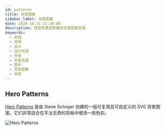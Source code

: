 ```yaml
---
id: patterns
title: 背景图案
sidebar_label: 背景图案
date: 2020-10-31 21:39:00
description: 获取免费高质量的背景图案资源。
keywords:
  - 前端
  - 资源
  - 设计
  - 设计资源
  - 开发
  - 开发资源
  - 图片
  - 背景图案
  - 背景
---
```


## Hero Patterns

[Hero Patterns](http://www.heropatterns.com/) 是由 Steve Schoger 创建的一组可复用且可自定义的 SVG 背景图案。它们非常适合在平淡无奇的背板中增添一些色彩。

![Hero Patterns](https://tailwindcss.com/_next/static/media/hero-patterns.ab8a1b95480c2acefb197a9a9db36ef2.png)
